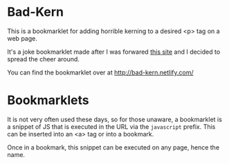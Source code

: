 # Bad-Kern

This is a bookmarklet for adding horrible kerning to a desired &lt;p&gt; tag on a web page.

It's a joke bookmarklet made after I was forwared [this site](https://hellveticafont.com/) and I decided to spread the cheer around.

You can find the bookmarklet over at http://bad-kern.netlify.com/
<br/>

# Bookmarklets

It is not very often used these days, so for those unaware, a bookmarklet is a snippet of JS that is executed in the URL via the `javascript` prefix. This can be inserted into an &lt;a&gt; tag or into a bookmark.

Once in a bookmark, this snippet can be executed on any page, hence the name.